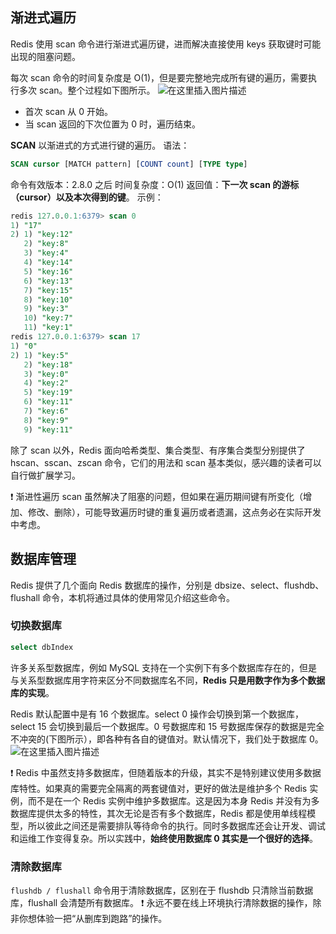 ﻿

## 渐进式遍历


Redis 使用 scan 命令进行渐进式遍历键，进而解决直接使用 keys 获取键时可能出现的阻塞问题。

每次 scan 命令的时间复杂度是 O(1)，但是要完整地完成所有键的遍历，需要执行多次 scan。整个过程如下图所示。
![在这里插入图片描述](https://i-blog.csdnimg.cn/direct/fd8be4f3d7d44613bee6468c9ce57651.png)

- 首次 scan 从 0 开始。
- 当 scan 返回的下次位置为 0 时，遍历结束。

**SCAN**
以渐进式的方式进行键的遍历。
语法：

```sql
SCAN cursor [MATCH pattern] [COUNT count] [TYPE type]
```

命令有效版本：2.8.0 之后
时间复杂度：O(1)
返回值：**下一次 scan 的游标（cursor）以及本次得到的键**。
示例：

```sql
redis 127.0.0.1:6379> scan 0
1) "17"
2) 1) "key:12"
   2) "key:8"
   3) "key:4"
   4) "key:14"
   5) "key:16"
   6) "key:13"
   7) "key:15"
   8) "key:10"
   9) "key:3"
   10) "key:7"
   11) "key:1"
redis 127.0.0.1:6379> scan 17
1) "0"
2) 1) "key:5"
   2) "key:18"
   3) "key:0"
   4) "key:2"
   5) "key:19"
   6) "key:11"
   7) "key:6"
   8) "key:9"
   9) "key:11"
```

除了 scan 以外，Redis 面向哈希类型、集合类型、有序集合类型分别提供了 hscan、sscan、zscan 命令，它们的用法和 scan 基本类似，感兴趣的读者可以自行做扩展学习。

❗ 渐进性遍历 scan 虽然解决了阻塞的问题，但如果在遍历期间键有所变化（增加、修改、删除），可能导致遍历时键的重复遍历或者遗漏，这点务必在实际开发中考虑。



## 数据库管理

Redis 提供了几个面向 Redis 数据库的操作，分别是 dbsize、select、flushdb、flushall 命令，本机将通过具体的使用常见介绍这些命令。


### 切换数据库

```sql
select dbIndex
```

许多关系型数据库，例如 MySQL 支持在一个实例下有多个数据库存在的，但是与关系型数据库用字符来区分不同数据库名不同，**Redis 只是用数字作为多个数据库的实现**。

Redis 默认配置中是有 16 个数据库。select 0 操作会切换到第一个数据库，select 15 会切换到最后一个数据库。0 号数据库和 15 号数据库保存的数据是完全不冲突的(下图所示），即各种有各自的键值对。默认情况下，我们处于数据库 0。
![在这里插入图片描述](https://i-blog.csdnimg.cn/direct/affc4a75a428450c9ea7a7076246d4e3.png)


❗ Redis 中虽然支持多数据库，但随着版本的升级，其实不是特别建议使用多数据库特性。如果真的需要完全隔离的两套键值对，更好的做法是维护多个 Redis 实例，而不是在一个 Redis 实例中维护多数据库。这是因为本身 Redis 并没有为多数据库提供太多的特性，其次无论是否有多个数据库，Redis 都是使用单线程模型，所以彼此之间还是需要排队等待命令的执行。同时多数据库还会让开发、调试和运维工作变得复杂。所以实践中，**始终使用数据库 0 其实是一个很好的选择**。

### 清除数据库

`flushdb / flushall` 命令用于清除数据库，区别在于 flushdb 只清除当前数据库，flushall 会清楚所有数据库。
❗ 永远不要在线上环境执行清除数据的操作，除非你想体验一把“从删库到跑路”的操作。
 

